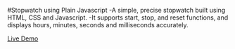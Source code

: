 #Stopwatch using Plain Javascript
-A simple, precise stopwatch built using HTML, CSS and Javascript.
-It supports start, stop, and reset functions, and displays hours, minutes, seconds and milliseconds accurately.

[Live Demo](https://bhaktee13.github.io/Stopwatch-demo/)
